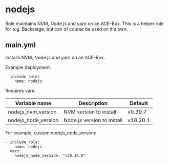 # nodejs

Role maintains NVM, Node.js and yarn on an ACE-Box. This is a helper role for e.g. Backstage, but can of course be used on it's own.

## main.yml

Installs NVM, Node.js and yarn on an ACE-Box.

Example deployment:

```
- include_role:
    name: nodejs
```

Requires vars:

|Variable name|Description|Default|
|---|---|---|
|nodejs_nvm_version|NVM version to install|v0.39.7|
|nodejs_node_version|Node.js version to install|v18.20.1|

For example, custom nodejs_node_version:
```
- include_role:
    name: nodejs
  vars:
    nodejs_node_version: "v20.14.0"
```
